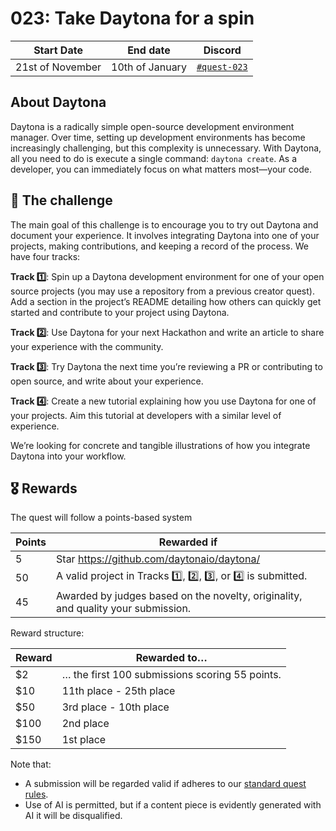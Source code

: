 
# 023: Take Daytona for a spin

| Start Date | End date | Discord |
| --- | --- | --- |
| 21st of November | 10th of January | [`#quest-023`](https://discord.gg/quira) |

## About Daytona

Daytona is a radically simple open-source development environment manager. Over time, setting up development environments has become increasingly challenging, but this complexity is unnecessary. With Daytona, all you need to do is execute a single command: `daytona create`. As a developer, you can immediately focus on what matters most—your code.

## 🌋 The challenge

The main goal of this challenge is to encourage you to try out Daytona and document your experience. It involves integrating Daytona into one of your projects, making contributions, and keeping a record of the process. We have four tracks:

**Track 1️⃣**: Spin up a Daytona development environment for one of your open source projects (you may use a repository from a previous creator quest). Add a section in the project’s README detailing how others can quickly get started and contribute to your project using Daytona.

**Track 2️⃣**: Use Daytona for your next Hackathon and write an article to share your experience with the community.

**Track 3️⃣**: Try Daytona the next time you’re reviewing a PR or contributing to open source, and write about your experience.

**Track 4️⃣**: Create a new tutorial explaining how you use Daytona for one of your projects. Aim this tutorial at developers with a similar level of experience.

We’re looking for concrete and tangible illustrations of how you integrate Daytona into your workflow.

## 🎖️ Rewards

The quest will follow a points-based system

| Points | Rewarded if |
| --- | --- |
| 5 | Star https://github.com/daytonaio/daytona/ |
| 50 | A valid project in Tracks 1️⃣, 2️⃣, 3️⃣, or 4️⃣ is submitted. |
| 45 | Awarded by judges based on the novelty, originality, and quality your submission. |

Reward structure:

| Reward | Rewarded to… |
| --- | --- |
| $2 | … the first 100 submissions scoring 55 points. |
| $10 | 11th place - 25th place |
| $50 | 3rd place - 10th place |
| $100 | 2nd place |
| $150 | 1st place |

Note that:

- A submission will be regarded valid if adheres to our [standard quest rules](https://docs.quira.sh/for-developers/quests/creator-quests/quest-standard-rules).
- Use of AI is permitted, but if a content piece is evidently generated with AI it will be disqualified.
